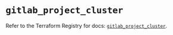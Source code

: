 # `gitlab_project_cluster`

Refer to the Terraform Registry for docs: [`gitlab_project_cluster`](https://registry.terraform.io/providers/gitlabhq/gitlab/18.4.1/docs/resources/project_cluster).
